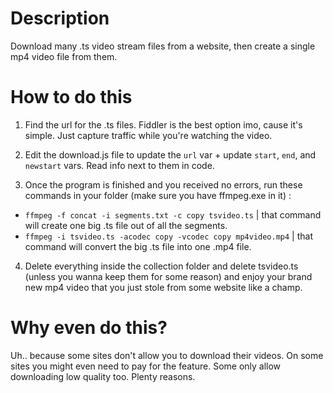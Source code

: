 # Description
Download many .ts video stream files from a website, then create a single mp4 video file from them.

# How to do this

1. Find the url for the .ts files. Fiddler is the best option imo, cause it's simple. Just capture traffic while you're watching the video.

2. Edit the download.js file to update the ```url``` var + update ```start```, ```end```, and ```newstart``` vars. Read info next to them in code.

3. Once the program is finished and you received no errors, run these commands in your folder (make sure you have ffmpeg.exe in it) :

- ```ffmpeg -f concat -i segments.txt -c copy tsvideo.ts``` | that command will create one big .ts file out of all the segments.
- ```ffmpeg -i tsvideo.ts -acodec copy -vcodec copy mp4video.mp4``` | that command will convert the big .ts file into one .mp4 file.

4. Delete everything inside the collection folder and delete tsvideo.ts (unless you wanna keep them for some reason) and enjoy your brand new mp4 video that you just stole from some website like a champ.

# Why even do this?

Uh.. because some sites don't allow you to download their videos. On some sites you might even need to pay for the feature. Some only allow downloading low quality too. Plenty reasons.
